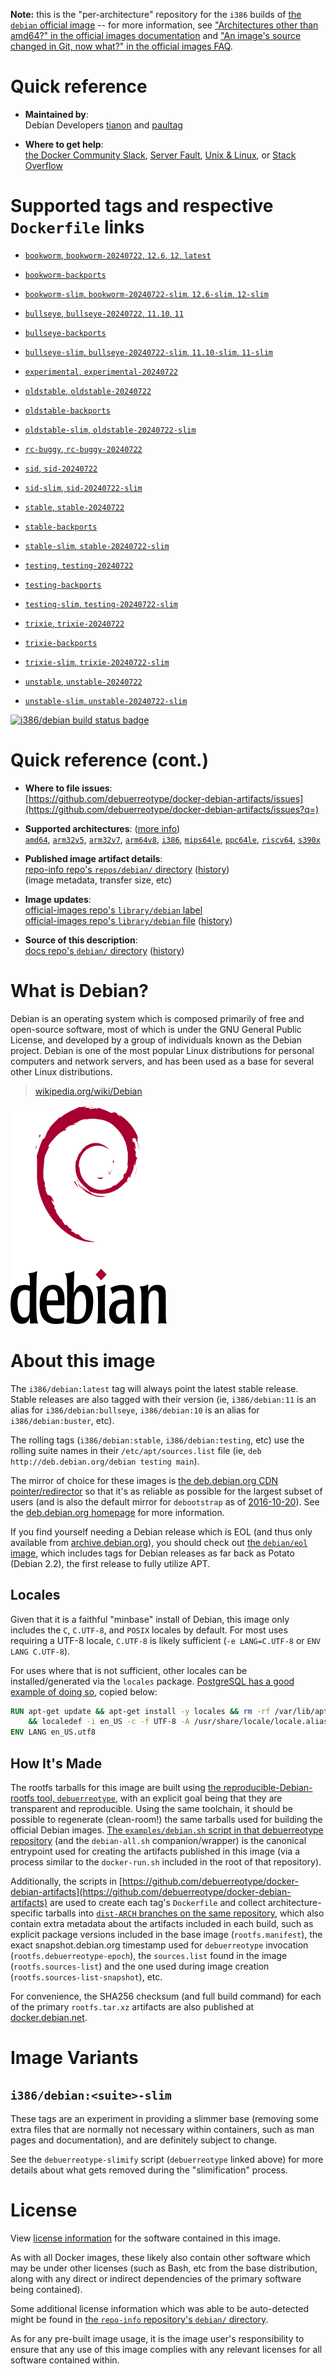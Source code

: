 <!--

********************************************************************************

WARNING:

    DO NOT EDIT "debian/README.md"

    IT IS AUTO-GENERATED

    (from the other files in "debian/" combined with a set of templates)

********************************************************************************

-->

**Note:** this is the "per-architecture" repository for the `i386` builds of [the `debian` official image](https://hub.docker.com/_/debian) -- for more information, see ["Architectures other than amd64?" in the official images documentation](https://github.com/docker-library/official-images#architectures-other-than-amd64) and ["An image's source changed in Git, now what?" in the official images FAQ](https://github.com/docker-library/faq#an-images-source-changed-in-git-now-what).

# Quick reference

-	**Maintained by**:  
	Debian Developers [tianon](https://qa.debian.org/developer.php?login=tianon) and [paultag](https://qa.debian.org/developer.php?login=paultag)

-	**Where to get help**:  
	[the Docker Community Slack](https://dockr.ly/comm-slack), [Server Fault](https://serverfault.com/help/on-topic), [Unix & Linux](https://unix.stackexchange.com/help/on-topic), or [Stack Overflow](https://stackoverflow.com/help/on-topic)

# Supported tags and respective `Dockerfile` links

-	[`bookworm`, `bookworm-20240722`, `12.6`, `12`, `latest`](https://github.com/debuerreotype/docker-debian-artifacts/blob/9c7b7d54dec61077d7ca19e6982e0e6843b4d0a8/bookworm/Dockerfile)

-	[`bookworm-backports`](https://github.com/debuerreotype/docker-debian-artifacts/blob/9c7b7d54dec61077d7ca19e6982e0e6843b4d0a8/bookworm/backports/Dockerfile)

-	[`bookworm-slim`, `bookworm-20240722-slim`, `12.6-slim`, `12-slim`](https://github.com/debuerreotype/docker-debian-artifacts/blob/9c7b7d54dec61077d7ca19e6982e0e6843b4d0a8/bookworm/slim/Dockerfile)

-	[`bullseye`, `bullseye-20240722`, `11.10`, `11`](https://github.com/debuerreotype/docker-debian-artifacts/blob/9c7b7d54dec61077d7ca19e6982e0e6843b4d0a8/bullseye/Dockerfile)

-	[`bullseye-backports`](https://github.com/debuerreotype/docker-debian-artifacts/blob/9c7b7d54dec61077d7ca19e6982e0e6843b4d0a8/bullseye/backports/Dockerfile)

-	[`bullseye-slim`, `bullseye-20240722-slim`, `11.10-slim`, `11-slim`](https://github.com/debuerreotype/docker-debian-artifacts/blob/9c7b7d54dec61077d7ca19e6982e0e6843b4d0a8/bullseye/slim/Dockerfile)

-	[`experimental`, `experimental-20240722`](https://github.com/debuerreotype/docker-debian-artifacts/blob/9c7b7d54dec61077d7ca19e6982e0e6843b4d0a8/experimental/Dockerfile)

-	[`oldstable`, `oldstable-20240722`](https://github.com/debuerreotype/docker-debian-artifacts/blob/9c7b7d54dec61077d7ca19e6982e0e6843b4d0a8/oldstable/Dockerfile)

-	[`oldstable-backports`](https://github.com/debuerreotype/docker-debian-artifacts/blob/9c7b7d54dec61077d7ca19e6982e0e6843b4d0a8/oldstable/backports/Dockerfile)

-	[`oldstable-slim`, `oldstable-20240722-slim`](https://github.com/debuerreotype/docker-debian-artifacts/blob/9c7b7d54dec61077d7ca19e6982e0e6843b4d0a8/oldstable/slim/Dockerfile)

-	[`rc-buggy`, `rc-buggy-20240722`](https://github.com/debuerreotype/docker-debian-artifacts/blob/9c7b7d54dec61077d7ca19e6982e0e6843b4d0a8/rc-buggy/Dockerfile)

-	[`sid`, `sid-20240722`](https://github.com/debuerreotype/docker-debian-artifacts/blob/9c7b7d54dec61077d7ca19e6982e0e6843b4d0a8/sid/Dockerfile)

-	[`sid-slim`, `sid-20240722-slim`](https://github.com/debuerreotype/docker-debian-artifacts/blob/9c7b7d54dec61077d7ca19e6982e0e6843b4d0a8/sid/slim/Dockerfile)

-	[`stable`, `stable-20240722`](https://github.com/debuerreotype/docker-debian-artifacts/blob/9c7b7d54dec61077d7ca19e6982e0e6843b4d0a8/stable/Dockerfile)

-	[`stable-backports`](https://github.com/debuerreotype/docker-debian-artifacts/blob/9c7b7d54dec61077d7ca19e6982e0e6843b4d0a8/stable/backports/Dockerfile)

-	[`stable-slim`, `stable-20240722-slim`](https://github.com/debuerreotype/docker-debian-artifacts/blob/9c7b7d54dec61077d7ca19e6982e0e6843b4d0a8/stable/slim/Dockerfile)

-	[`testing`, `testing-20240722`](https://github.com/debuerreotype/docker-debian-artifacts/blob/9c7b7d54dec61077d7ca19e6982e0e6843b4d0a8/testing/Dockerfile)

-	[`testing-backports`](https://github.com/debuerreotype/docker-debian-artifacts/blob/9c7b7d54dec61077d7ca19e6982e0e6843b4d0a8/testing/backports/Dockerfile)

-	[`testing-slim`, `testing-20240722-slim`](https://github.com/debuerreotype/docker-debian-artifacts/blob/9c7b7d54dec61077d7ca19e6982e0e6843b4d0a8/testing/slim/Dockerfile)

-	[`trixie`, `trixie-20240722`](https://github.com/debuerreotype/docker-debian-artifacts/blob/9c7b7d54dec61077d7ca19e6982e0e6843b4d0a8/trixie/Dockerfile)

-	[`trixie-backports`](https://github.com/debuerreotype/docker-debian-artifacts/blob/9c7b7d54dec61077d7ca19e6982e0e6843b4d0a8/trixie/backports/Dockerfile)

-	[`trixie-slim`, `trixie-20240722-slim`](https://github.com/debuerreotype/docker-debian-artifacts/blob/9c7b7d54dec61077d7ca19e6982e0e6843b4d0a8/trixie/slim/Dockerfile)

-	[`unstable`, `unstable-20240722`](https://github.com/debuerreotype/docker-debian-artifacts/blob/9c7b7d54dec61077d7ca19e6982e0e6843b4d0a8/unstable/Dockerfile)

-	[`unstable-slim`, `unstable-20240722-slim`](https://github.com/debuerreotype/docker-debian-artifacts/blob/9c7b7d54dec61077d7ca19e6982e0e6843b4d0a8/unstable/slim/Dockerfile)

[![i386/debian build status badge](https://img.shields.io/jenkins/s/https/doi-janky.infosiftr.net/job/multiarch/job/i386/job/debian.svg?label=i386/debian%20%20build%20job)](https://doi-janky.infosiftr.net/job/multiarch/job/i386/job/debian/)

# Quick reference (cont.)

-	**Where to file issues**:  
	[https://github.com/debuerreotype/docker-debian-artifacts/issues](https://github.com/debuerreotype/docker-debian-artifacts/issues?q=)

-	**Supported architectures**: ([more info](https://github.com/docker-library/official-images#architectures-other-than-amd64))  
	[`amd64`](https://hub.docker.com/r/amd64/debian/), [`arm32v5`](https://hub.docker.com/r/arm32v5/debian/), [`arm32v7`](https://hub.docker.com/r/arm32v7/debian/), [`arm64v8`](https://hub.docker.com/r/arm64v8/debian/), [`i386`](https://hub.docker.com/r/i386/debian/), [`mips64le`](https://hub.docker.com/r/mips64le/debian/), [`ppc64le`](https://hub.docker.com/r/ppc64le/debian/), [`riscv64`](https://hub.docker.com/r/riscv64/debian/), [`s390x`](https://hub.docker.com/r/s390x/debian/)

-	**Published image artifact details**:  
	[repo-info repo's `repos/debian/` directory](https://github.com/docker-library/repo-info/blob/master/repos/debian) ([history](https://github.com/docker-library/repo-info/commits/master/repos/debian))  
	(image metadata, transfer size, etc)

-	**Image updates**:  
	[official-images repo's `library/debian` label](https://github.com/docker-library/official-images/issues?q=label%3Alibrary%2Fdebian)  
	[official-images repo's `library/debian` file](https://github.com/docker-library/official-images/blob/master/library/debian) ([history](https://github.com/docker-library/official-images/commits/master/library/debian))

-	**Source of this description**:  
	[docs repo's `debian/` directory](https://github.com/docker-library/docs/tree/master/debian) ([history](https://github.com/docker-library/docs/commits/master/debian))

# What is Debian?

Debian is an operating system which is composed primarily of free and open-source software, most of which is under the GNU General Public License, and developed by a group of individuals known as the Debian project. Debian is one of the most popular Linux distributions for personal computers and network servers, and has been used as a base for several other Linux distributions.

> [wikipedia.org/wiki/Debian](https://en.wikipedia.org/wiki/Debian)

![logo](https://raw.githubusercontent.com/docker-library/docs/b449be7df57e9ed9086bb5821bfb5d6cdc5d67a4/debian/logo.png)

# About this image

The `i386/debian:latest` tag will always point the latest stable release. Stable releases are also tagged with their version (ie, `i386/debian:11` is an alias for `i386/debian:bullseye`, `i386/debian:10` is an alias for `i386/debian:buster`, etc).

The rolling tags (`i386/debian:stable`, `i386/debian:testing`, etc) use the rolling suite names in their `/etc/apt/sources.list` file (ie, `deb http://deb.debian.org/debian testing main`).

The mirror of choice for these images is [the deb.debian.org CDN pointer/redirector](https://deb.debian.org) so that it's as reliable as possible for the largest subset of users (and is also the default mirror for `debootstrap` as of [2016-10-20](https://anonscm.debian.org/cgit/d-i/debootstrap.git/commit/?id=9e8bc60ad1ccf3a25ce7890526b70059f3e770de)). See the [deb.debian.org homepage](https://deb.debian.org) for more information.

If you find yourself needing a Debian release which is EOL (and thus only available from [archive.debian.org](http://archive.debian.org)), you should check out [the `debian/eol` image](https://hub.docker.com/r/debian/eol/), which includes tags for Debian releases as far back as Potato (Debian 2.2), the first release to fully utilize APT.

## Locales

Given that it is a faithful "minbase" install of Debian, this image only includes the `C`, `C.UTF-8`, and `POSIX` locales by default. For most uses requiring a UTF-8 locale, `C.UTF-8` is likely sufficient (`-e LANG=C.UTF-8` or `ENV LANG C.UTF-8`).

For uses where that is not sufficient, other locales can be installed/generated via the `locales` package. [PostgreSQL has a good example of doing so](https://github.com/docker-library/postgres/blob/69bc540ecfffecce72d49fa7e4a46680350037f9/9.6/Dockerfile#L21-L24), copied below:

```dockerfile
RUN apt-get update && apt-get install -y locales && rm -rf /var/lib/apt/lists/* \
	&& localedef -i en_US -c -f UTF-8 -A /usr/share/locale/locale.alias en_US.UTF-8
ENV LANG en_US.utf8
```

## How It's Made

The rootfs tarballs for this image are built using [the reproducible-Debian-rootfs tool, `debuerreotype`](https://github.com/debuerreotype/debuerreotype), with an explicit goal being that they are transparent and reproducible. Using the same toolchain, it should be possible to regenerate (clean-room!) the same tarballs used for building the official Debian images. [The `examples/debian.sh` script in that debuerreotype repository](https://github.com/debuerreotype/debuerreotype/blob/master/examples/debian.sh) (and the `debian-all.sh` companion/wrapper) is the canonical entrypoint used for creating the artifacts published in this image (via a process similar to the `docker-run.sh` included in the root of that repository).

Additionally, the scripts in [https://github.com/debuerreotype/docker-debian-artifacts](https://github.com/debuerreotype/docker-debian-artifacts) are used to create each tag's `Dockerfile` and collect architecture-specific tarballs into [`dist-ARCH` branches on the same repository](https://github.com/debuerreotype/docker-debian-artifacts/branches), which also contain extra metadata about the artifacts included in each build, such as explicit package versions included in the base image (`rootfs.manifest`), the exact snapshot.debian.org timestamp used for `debuerreotype` invocation (`rootfs.debuerreotype-epoch`), the `sources.list` found in the image (`rootfs.sources-list`) and the one used during image creation (`rootfs.sources-list-snapshot`), etc.

For convenience, the SHA256 checksum (and full build command) for each of the primary `rootfs.tar.xz` artifacts are also published at [docker.debian.net](https://docker.debian.net/).

# Image Variants

## `i386/debian:<suite>-slim`

These tags are an experiment in providing a slimmer base (removing some extra files that are normally not necessary within containers, such as man pages and documentation), and are definitely subject to change.

See the `debuerreotype-slimify` script (`debuerreotype` linked above) for more details about what gets removed during the "slimification" process.

# License

View [license information](https://www.debian.org/social_contract#guidelines) for the software contained in this image.

As with all Docker images, these likely also contain other software which may be under other licenses (such as Bash, etc from the base distribution, along with any direct or indirect dependencies of the primary software being contained).

Some additional license information which was able to be auto-detected might be found in [the `repo-info` repository's `debian/` directory](https://github.com/docker-library/repo-info/tree/master/repos/debian).

As for any pre-built image usage, it is the image user's responsibility to ensure that any use of this image complies with any relevant licenses for all software contained within.
